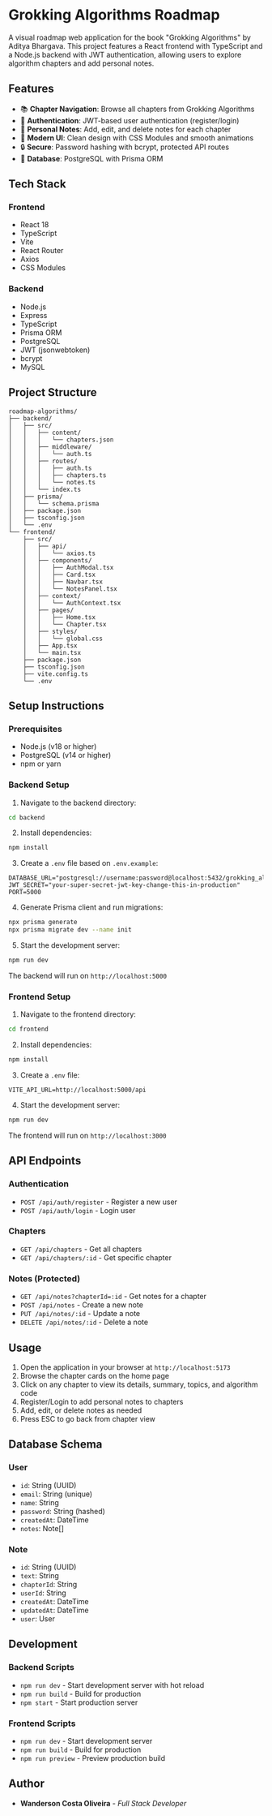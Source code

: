# Grokking Algorithms Roadmap

A visual roadmap web application for the book "Grokking Algorithms" by Aditya Bhargava. This project features a React frontend with TypeScript and a Node.js backend with JWT authentication, allowing users to explore algorithm chapters and add personal notes.

## Features

- 📚 **Chapter Navigation**: Browse all chapters from Grokking Algorithms
- 🔐 **Authentication**: JWT-based user authentication (register/login)
- 📝 **Personal Notes**: Add, edit, and delete notes for each chapter
- 🎨 **Modern UI**: Clean design with CSS Modules and smooth animations
- 🔒 **Secure**: Password hashing with bcrypt, protected API routes
- 💾 **Database**: PostgreSQL with Prisma ORM

## Tech Stack

### Frontend
- React 18
- TypeScript
- Vite
- React Router
- Axios
- CSS Modules

### Backend
- Node.js
- Express
- TypeScript
- Prisma ORM
- PostgreSQL
- JWT (jsonwebtoken)
- bcrypt
- MySQL

## Project Structure

```
roadmap-algorithms/
├── backend/
│   ├── src/
│   │   ├── content/
│   │   │   └── chapters.json
│   │   ├── middleware/
│   │   │   └── auth.ts
│   │   ├── routes/
│   │   │   ├── auth.ts
│   │   │   ├── chapters.ts
│   │   │   └── notes.ts
│   │   └── index.ts
│   ├── prisma/
│   │   └── schema.prisma
│   ├── package.json
│   ├── tsconfig.json
│   └── .env
└── frontend/
    ├── src/
    │   ├── api/
    │   │   └── axios.ts
    │   ├── components/
    │   │   ├── AuthModal.tsx
    │   │   ├── Card.tsx
    │   │   ├── Navbar.tsx
    │   │   └── NotesPanel.tsx
    │   ├── context/
    │   │   └── AuthContext.tsx
    │   ├── pages/
    │   │   ├── Home.tsx
    │   │   └── Chapter.tsx
    │   ├── styles/
    │   │   └── global.css
    │   ├── App.tsx
    │   └── main.tsx
    ├── package.json
    ├── tsconfig.json
    ├── vite.config.ts
    └── .env
```

## Setup Instructions

### Prerequisites

- Node.js (v18 or higher)
- PostgreSQL (v14 or higher)
- npm or yarn

### Backend Setup

1. Navigate to the backend directory:
```bash
cd backend
```

2. Install dependencies:
```bash
npm install
```

3. Create a `.env` file based on `.env.example`:
```env
DATABASE_URL="postgresql://username:password@localhost:5432/grokking_algorithms"
JWT_SECRET="your-super-secret-jwt-key-change-this-in-production"
PORT=5000
```

4. Generate Prisma client and run migrations:
```bash
npx prisma generate
npx prisma migrate dev --name init
```

5. Start the development server:
```bash
npm run dev
```

The backend will run on `http://localhost:5000`

### Frontend Setup

1. Navigate to the frontend directory:
```bash
cd frontend
```

2. Install dependencies:
```bash
npm install
```

3. Create a `.env` file:
```env
VITE_API_URL=http://localhost:5000/api
```

4. Start the development server:
```bash
npm run dev
```

The frontend will run on `http://localhost:3000`

## API Endpoints

### Authentication
- `POST /api/auth/register` - Register a new user
- `POST /api/auth/login` - Login user

### Chapters
- `GET /api/chapters` - Get all chapters
- `GET /api/chapters/:id` - Get specific chapter

### Notes (Protected)
- `GET /api/notes?chapterId=:id` - Get notes for a chapter
- `POST /api/notes` - Create a new note
- `PUT /api/notes/:id` - Update a note
- `DELETE /api/notes/:id` - Delete a note

## Usage

1. Open the application in your browser at `http://localhost:5173`
2. Browse the chapter cards on the home page
3. Click on any chapter to view its details, summary, topics, and algorithm code
4. Register/Login to add personal notes to chapters
5. Add, edit, or delete notes as needed
6. Press ESC to go back from chapter view

## Database Schema

### User
- `id`: String (UUID)
- `email`: String (unique)
- `name`: String
- `password`: String (hashed)
- `createdAt`: DateTime
- `notes`: Note[]

### Note
- `id`: String (UUID)
- `text`: String
- `chapterId`: String
- `userId`: String
- `createdAt`: DateTime
- `updatedAt`: DateTime
- `user`: User

## Development

### Backend Scripts
- `npm run dev` - Start development server with hot reload
- `npm run build` - Build for production
- `npm start` - Start production server

### Frontend Scripts
- `npm run dev` - Start development server
- `npm run build` - Build for production
- `npm run preview` - Preview production build

## Author
* **Wanderson Costa Oliveira** - *Full Stack Developer*
